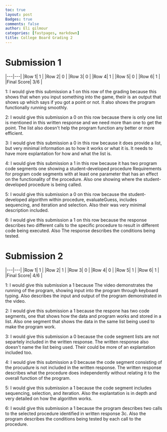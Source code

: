 ```yaml
---
toc: true
layout: post
Badges: true
comments: false
author: Eli gilmour
categories: [fastpages, markdown]
title: College Board Grading 2
---
```


# Submission 1

|---|---|
|Row 1| 1 | 
|Row 2| 0 | 
|Row 3| 0 |
|Row 4| 1 |
|Row 5| 0 |
|Row 6| 1  |
|Final Score| 3/6 |

1: I would give this submission a 1 on this row of the grading because this shows that when you input something into the game, theiir is an output that shows up which says if you got a point or not. It also shows the program functionally running smoothly.

2: I would give this submission a 0 on this row because there is only one list is mentioned in this written response and we need more than one to get the point. The list also doesn't help the program function any better or more efficient.

3: I would give this submission a 0 in this row because it does provide a list, but very minimal information as to how it works or what it is. It needs to have more explantation for how and what the list is. 

4: I would give this submission a 1 in this row because it has two program code segments one showing a student-developed procedure Requirements for program code segments with at least one parameter that has an effect
on the functionality of the procedure. Also one showing where the student-developed procedure is being called.

5: I would give this submission a 0 on this row because the student-developed algorithm within procedure, evaluateGuess, includes sequencing,
and iteration and selection. Also their was very minimal description included.

6: I would give this submission a 1 on this row because the response describes two different calls to the specific procedure to result in different code
being executed. Also The response describes the conditions being tested.

# Submission 2 

|---|---|
|Row 1| 1 | 
|Row 2| 1 | 
|Row 3| 0 |
|Row 4| 0 |
|Row 5| 1 |
|Row 6| 1 |
|Final Score| 4/6 |

1: I would give this submission a 1 because The video demonstrates the running of the program, showing input into the program through keyboard typing. Also describes the input and output of the program demonstrated in the video. 

2: I would give this submission a 1 because the respone has two code segments, one that shows how the data and program works and stored in a list. Also one segment that shows the data in the same list being used to make the program work.

3: I would give this submission a 0 because the code segment lists are not separtely included in the written response. The written response also doesn't name the list being used. Their could be more of an explantation included too.

4: I would give this submission a 0 because the code segment consisting of the procudure is not included in the written response. The written response describes what the procedure does independently without relating it to the
overall function of the program.

5: I would give this submission a 1 because the code segment includes sequencing, selection, and iteration. Also the explantation is in depth and very detailed on how the algorithm works.

6: I would give this submission a 1 because the program describes two calls to the selected procedure
identified in written response 3c. Also the program describes the conditions being tested by each call to the procedure. 